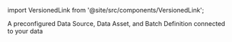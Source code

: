 import VersionedLink from '@site/src/components/VersionedLink';

<span><VersionedLink to='/core/connect_to_data'>A preconfigured Data Source, Data Asset, and Batch Definition connected to your data</VersionedLink></span>